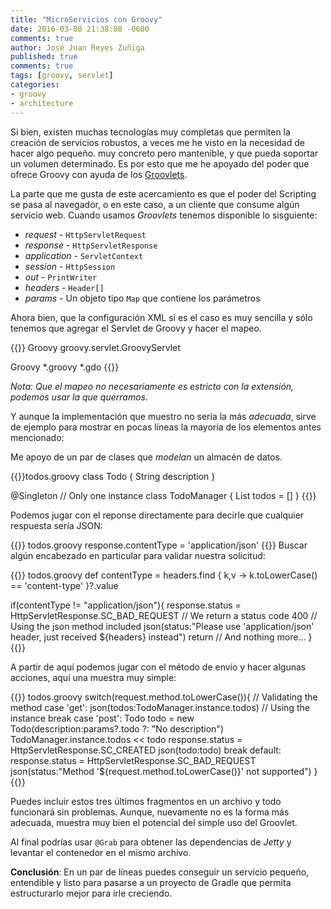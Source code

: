 ```yaml
---
title: "MicroServicios con Groovy"
date: 2016-03-08 21:38:08 -0600
comments: true
author: José Juan Reyes Zuñiga
published: true
comments: true
tags: [groovy, servlet]
categories:
- groovy
- architecture
---
```


Si bien, existen muchas tecnologías muy completas que permiten la creación de servicios robustos, a veces me he visto en la necesidad de hacer algo pequeño. muy concreto pero mantenible, y que pueda soportar un volumen determinado. Es por esto que me he apoyado del poder que ofrece Groovy con ayuda de los [Groovlets][1].

La parte que me gusta de este acercamiento es que el poder del Scripting se pasa al navegador, o en este caso, a un cliente que consume algún servicio web. Cuando usamos _Groovlets_ tenemos disponible lo sisguiente:

* _request_ - `HttpServletRequest`
* _response_ - `HttpServletResponse`
* _application_ - `ServletContext`
* _session_ - `HttpSession`
* _out_ - `PrintWriter`
* _headers_ - `Header[]`
* _params_ - Un objeto tipo `Map` que contiene los parámetros

<!-- more -->

Ahora bien, que la configuración XML si es el caso es muy sencilla y sólo tenemos que agregar el Servlet de Groovy y hacer el mapeo.

{{<highlight xml>}}
<servlet>
  <servlet-name>Groovy</servlet-name>
  <servlet-class>groovy.servlet.GroovyServlet</servlet-class>
</servlet>

<servlet-mapping>
  <servlet-name>Groovy</servlet-name>
  <url-pattern>*.groovy</url-pattern>
  <url-pattern>*.gdo</url-pattern>
</servlet-mapping>
{{</highlight>}}

_Nota: Que el mapeo no necesariamente es estricto con la extensión, podemos usar la que querramos._

Y aunque la implementación que muestro no sería la más _adecuada_, sirve de ejemplo para mostrar en pocas líneas la mayoría de los elementos antes mencionado:

Me apoyo de un par de clases que _modelan_ un almacén de datos.

{{<highlight groovy>}}todos.groovy
class Todo {
  String description
}

@Singleton // Only one instance
class TodoManager {
  List<Todo> todos = []
}
{{</highlight>}}

Podemos jugar con el reponse directamente para decirle que cualquier respuesta sería JSON:

{{<highlight groovy>}}
todos.groovy
response.contentType = 'application/json'
{{</highlight>}}
Buscar algún encabezado en particular para validar nuestra solicitud:

{{<highlight groovy>}}
todos.groovy
def contentType = headers.find { k,v -> k.toLowerCase() == 'content-type' }?.value

if(contentType != "application/json"){
  response.status = HttpServletResponse.SC_BAD_REQUEST // We return a status code 400
  // Using the json method included
  json(status:"Please use 'application/json' header, just received ${headers} instead")
  return // And nothing more...
}
{{</highlight>}}

A partir de aquí podemos jugar con el método de envío y hacer algunas acciones, aquí una muestra muy simple:

{{<highlight groovy>}}
todos.groovy
switch(request.method.toLowerCase()){ // Validating the method
  case 'get':
    json(todos:TodoManager.instance.todos) // Using the instance
  break
  case 'post':
    Todo todo = new Todo(description:params?.todo ?: "No description")
    TodoManager.instance.todos << todo
    response.status = HttpServletResponse.SC_CREATED
    json(todo:todo)
  break
  default:
    response.status = HttpServletResponse.SC_BAD_REQUEST
    json(status:"Method '${request.method.toLowerCase()}' not supported")
}
{{</highlight>}}

Puedes incluir estos tres últimos fragmentos en un archivo y todo funcionará sin problemas. Aunque, nuevamente no es la forma más adecuada, muestra muy bien el potencial del simple uso del Groovlet.

Al final podrías usar `@Grab` para obtener las dependencias de *Jetty* y levantar el contenedor en el mismo archivo.

**Conclusión**: En un par de líneas puedes conseguir un servicio pequeño, entendible y listo para pasarse a un proyecto de Gradle que permita estructurarlo mejor para irle creciendo.

[1]: http://docs.groovy-lang.org/latest/html/api/groovy/servlet/GroovyServlet.html
